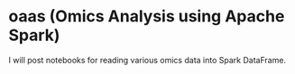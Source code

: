# oaas (Omics Analysis using Apache Spark)
I will post notebooks for reading various omics data into Spark DataFrame.
